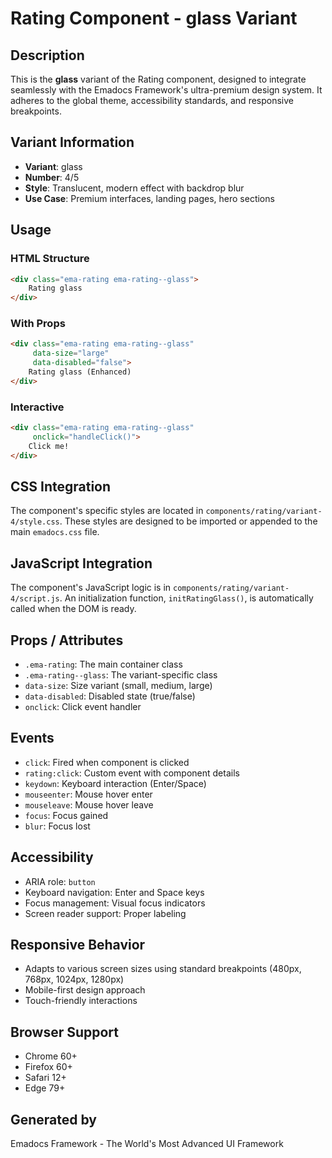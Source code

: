 # Rating Component - glass Variant

## Description
This is the **glass** variant of the Rating component, designed to integrate seamlessly with the Emadocs Framework's ultra-premium design system. It adheres to the global theme, accessibility standards, and responsive breakpoints.

## Variant Information
- **Variant**: glass
- **Number**: 4/5
- **Style**: Translucent, modern effect with backdrop blur
- **Use Case**: Premium interfaces, landing pages, hero sections

## Usage

### HTML Structure
```html
<div class="ema-rating ema-rating--glass">
    Rating glass
</div>
```

### With Props
```html
<div class="ema-rating ema-rating--glass" 
     data-size="large" 
     data-disabled="false">
    Rating glass (Enhanced)
</div>
```

### Interactive
```html
<div class="ema-rating ema-rating--glass" 
     onclick="handleClick()">
    Click me!
</div>
```

## CSS Integration
The component's specific styles are located in `components/rating/variant-4/style.css`. These styles are designed to be imported or appended to the main `emadocs.css` file.

## JavaScript Integration
The component's JavaScript logic is in `components/rating/variant-4/script.js`. An initialization function, `initRatingGlass()`, is automatically called when the DOM is ready.

## Props / Attributes
- `.ema-rating`: The main container class
- `.ema-rating--glass`: The variant-specific class
- `data-size`: Size variant (small, medium, large)
- `data-disabled`: Disabled state (true/false)
- `onclick`: Click event handler

## Events
- `click`: Fired when component is clicked
- `rating:click`: Custom event with component details
- `keydown`: Keyboard interaction (Enter/Space)
- `mouseenter`: Mouse hover enter
- `mouseleave`: Mouse hover leave
- `focus`: Focus gained
- `blur`: Focus lost

## Accessibility
- ARIA role: `button`
- Keyboard navigation: Enter and Space keys
- Focus management: Visual focus indicators
- Screen reader support: Proper labeling

## Responsive Behavior
- Adapts to various screen sizes using standard breakpoints (480px, 768px, 1024px, 1280px)
- Mobile-first design approach
- Touch-friendly interactions

## Browser Support
- Chrome 60+
- Firefox 60+
- Safari 12+
- Edge 79+

## Generated by
Emadocs Framework - The World's Most Advanced UI Framework
